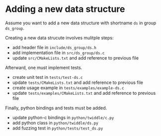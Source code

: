 Adding a new data structure
===========================

Assume you want to add a new data structure with shortname `ds` in group
`ds_group`.

Creating a new data strucute involves mulitple steps:

  * add header file in `include/ds_group/ds.h`
  * add implementation file in `src/ds_group/ds.c`
  * update `src/CMakeLists.txt` and add reference to previous file

Afterward, one must implement tests.

  * create unit test in `tests/test-ds.c`
  * update `tests/CMakeLists.txt` and add reference to previous file
  * create usage example in `tests/examples/example-ds.c`
  * update `tests/examples/CMakeLists.txt` and add reference to previous file

Finally, python bindings and tests must be added.

  * update python-c bindings in `python/twiddle/c.py`
  * add python class in `python/twiddle/ds.py`
  * add fuzzing test in `python/tests/test_ds.py`
